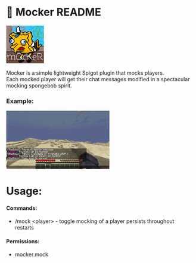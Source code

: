 🤡 Mocker README
====
 <a href="https://www.spigotmc.org/resources/mocker.106928/" target="_blank">
  <img src="./images/logo.jpg" style="width: 20%">
 </a>

<p>
Mocker is a simple lightweight Spigot plugin that mocks players.<br>
Each mocked player will get their chat messages modified in a spectacular <italic>mocking spongebob</italic> spirit.<br>
</p>

### Example:

<img src="./images/example.png" style="width: 55%">

# Usage:

#### Commands:
- /mock \<player\> - toggle mocking of a player persists throughout restarts

#### Permissions:
- mocker.mock
